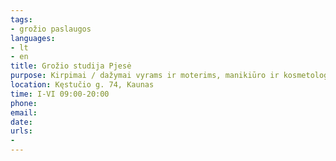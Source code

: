 ```yaml
---
tags:
- grožio paslaugos
languages:
- lt
- en
title: Grožio studija Pjesė
purpose: Kirpimai / dažymai vyrams ir moterims, manikiūro ir kosmetologijos paslaugos
location: Kęstučio g. 74, Kaunas
time: I-VI 09:00-20:00
phone: 
email: 
date: 
urls:
- 
---
```

